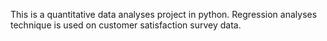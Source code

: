 This is a quantitative data analyses project in python.
Regression analyses technique is used on customer satisfaction survey data.
